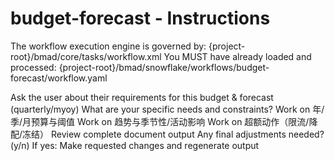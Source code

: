 # budget-forecast - Instructions

<critical>The workflow execution engine is governed by: {project-root}/bmad/core/tasks/workflow.xml</critical>
<critical>You MUST have already loaded and processed: {project-root}/bmad/snowflake/workflows/budget-forecast/workflow.yaml</critical>

<workflow>

<step n="1" goal="Understand Requirements">
<action>Ask the user about their requirements for this budget & forecast (quarterly/myoy)</action>
<ask>What are your specific needs and constraints?</ask>
</step>

<step n="2" goal="年/季/月预算与阈值">
<action>Work on 年/季/月预算与阈值</action>
<template-output section="budgets"/>
</step>

<step n="3" goal="趋势与季节性/活动影响">
<action>Work on 趋势与季节性/活动影响</action>
<template-output section="forecast"/>
</step>

<step n="4" goal="超额动作（限流/降配/冻结）">
<action>Work on 超额动作（限流/降配/冻结）</action>
<template-output section="actions"/>
</step>

<step n="5" goal="Review and Finalize">
<action>Review complete document output</action>
<ask>Any final adjustments needed? (y/n)</ask>
<check>If yes:</check>
  <action>Make requested changes and regenerate output</action>
</step>

</workflow>
